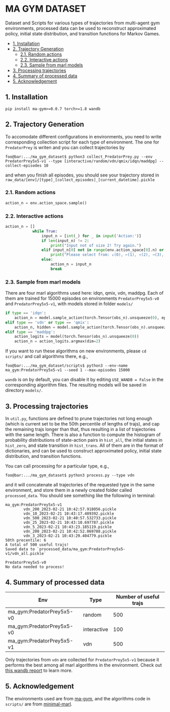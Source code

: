 # MA GYM DATASET
Dataset and Scripts for various types of trajectories from multi-agent gym environments, processed data can be used to reconstruct approximated policy, initial state distribution, and transition functions for Markov Games.

  - [1. Installation](#1-installation)
  - [2. Trajectory Generation](#2-trajectory-generation)
    - [2.1. Random actions](#21-random-actions)
    - [2.2. Interactive actions](#22-interactive-actions)
    - [2.3. Sample from marl models](#23-sample-from-marl-models)
  - [3. Processing trajectories](#3-processing-trajectories)
  - [4. Summary of processed data](#4-summary-of-processed-data)
  - [5. Acknowledgement](#5-acknowledgement)


## 1. Installation
`pip install ma-gym>=0.0.7 torch>=1.8 wandb`


## 2. Trajectory Generation
To accomodate different configurations in environments, you need to write corresponding collection script for each type of environment. The one for `PredatorPrey` is writen and you can collect trajectories by
```console
foo@bar:.../ma_gym_dataset$ python3 collect_PredatorPrey.py --env PredatorPrey5x5-v1 --type [interactive/random/vdn/qmix/idqn/maddpg] --collect-episodes 10
```
and when you finish all episodes, you should see your trajectory stored in `raw_data/[env]/[type]_[collect_episodes]_[current_datetime].pickle`

### 2.1. Random actions
```python
action_n = env.action_space.sample()
```

### 2.2. Interactive actions
```python
action_n = []
            while True:
                input_n = [int(_) for _ in input('Action:')]
                if len(input_n) != 2:
                    print("Input not of size 2! Try again.")
                elif input_n[0] not in range(env.action_space[0].n) or input_n[1] not in range(env.action_space[1].n):
                    print("Please select from: ↓(0), ←(1), ↑(2), →(3), NOOP(4), try again.")
                else:
                    action_n = input_n
                    break
```

### 2.3. Sample from marl models
There are four marl algorithms used here: idqn, qmix, vdn, maddpg.
Each of them are trained for 15000 episodes on environments `PredatorPrey5x5-v0` and `PredatorPrey5x5-v1`, with models stored in folder `models/`

```python
if type == 'idqn':
    action_n = model.sample_action(torch.Tensor(obs_n).unsqueeze(0), epsilon=0)
elif type == 'vdn' or type == 'qmix':
    action_n, hidden = model.sample_action(torch.Tensor(obs_n).unsqueeze(0), hidden, epsilon=0)
elif type == 'maddpg':
    action_logits = model(torch.Tensor(obs_n).unsqueeze(0))
    action_n = action_logits.argmax(dim=2)
```

If you want to run these algorithms on new environments, please `cd scripts/` and call algorithms there, e.g.,
```console
foo@bar:.../ma_gym_dataset/scripts$ python3 --env-name ma_gym:PredatorPrey5x5-v1 --seed 1 --max-episodes 15000
```
`wandb` is on by default, you can disable it by editing `USE_WANDB = False` in the corresponding algorithm files. The resulting models will be saved in directory `models/`.

## 3. Processing trajectories
In `util.py`, functions are defined to prune trajectories not long enough (which is current set to be the 50th percentile of lengths of trajs), and cap the remaining trajs longer than that, thus resulting in a list of trajectories with the same length. There is also a function to compute the histogram of probability distributions of state-action pairs in `hist_all`, the initial states in `hist_zero`, and state transition in `hist_trans`. All of them are in the format of dictionaries, and can be used to construct approximated policy, initial state distribution, and transition functions.

You can call processing for a particular type, e.g.,
```console
foo@bar:.../ma_gym_dataset$ python3 process.py --type vdn
```
and it will concatenate all trajectories of the requested type in the same environment, and store them in a newly created folder called `processed_data`. You should see something like the following in terminal:
```
ma_gym:PredatorPrey5x5-v1
        vdn_200_2023-02-21 10:42:57.918056.pickle
        vdn_10_2023-02-21 10:43:17.489392.pickle
        vdn_500_2023-02-21 10:40:57.532733.pickle
        vdn_25_2023-02-21 10:43:10.697787.pickle
        vdn_5_2023-02-21 10:43:23.185119.pickle
        vdn_200_2023-02-21 10:42:52.069788.pickle
        vdn_3_2023-02-21 10:43:29.404779.pickle
50th precentile: 6
A total of 500 useful trajs!
Saved data to `processed_data/ma_gym:PredatorPrey5x5-v1/vdn_all.pickle`

PredatorPrey5x5-v0
No data needed to process!
```

## 4. Summary of processed data
| Env | Type | Number of useful trajs |
| --- | --- | --- |
| ma_gym:PredatorPrey5x5-v0 | random | 500 |
| ma_gym:PredatorPrey5x5-v0 | interactive | 100 |
| ma_gym:PredatorPrey5x5-v1 | vdn | 500 |

Only trajectories from `vdn` are collected for `PredatorPrey5x5-v1` because it performs the best among all marl algorithms in the environment. Check out [this wandb report](https://api.wandb.ai/links/shenghui/q1xutvrs) to learn more.


## 5. Acknowledgement
The environments used are from [ma-gym](https://github.com/koulanurag/ma-gym), and the algorithms code in `scripts/` are from [minimal-marl](https://github.com/koulanurag/minimal-marl). 

